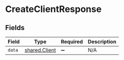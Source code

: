 # CreateClientResponse


## Fields

| Field                                                 | Type                                                  | Required                                              | Description                                           |
| ----------------------------------------------------- | ----------------------------------------------------- | ----------------------------------------------------- | ----------------------------------------------------- |
| `data`                                                | [shared.Client](../../../sdk/models/shared/client.md) | :heavy_minus_sign:                                    | N/A                                                   |